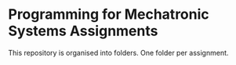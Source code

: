 Programming for Mechatronic Systems Assignments
===================================

This repository is organised into folders. One folder per assignment.
